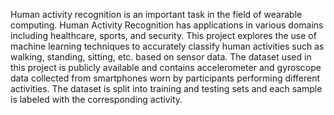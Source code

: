Human activity recognition is an important task in the field of wearable computing.
Human Activity Recognition has applications in various domains including healthcare, sports, and security. 
This project explores the use of machine learning techniques to accurately classify human activities such as walking, standing, sitting, etc. based on sensor data.
The dataset used in this project is publicly available and contains accelerometer and gyroscope data collected from smartphones worn by participants performing different activities. 
The dataset is split into training and testing sets and each sample is labeled with the corresponding activity.

